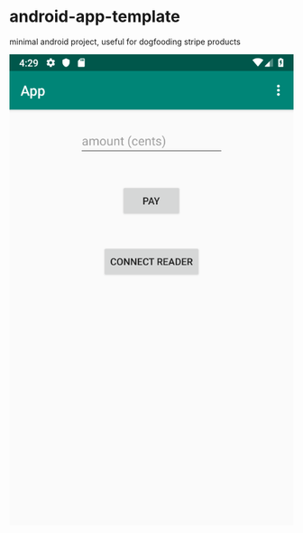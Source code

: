 # android-app-template

minimal android project, useful for dogfooding stripe products

![screenshot](https://raw.githubusercontent.com/bg-stripe/android-app-template/master/screenshot.png)
